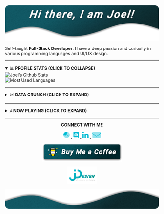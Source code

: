 [![JDesign](https://raw.githubusercontent.com/JDesignEra/JDesignEra/master/assets/headers/intro-header.png)](https://jdesignera.com)

Self-taught **Full-Stack Developer**. I have a deep passion and curiosity in various programming languages and UI/UX design.

*****

<details open>
 <summary>
  <b>📊 PROFILE STATS (CLICK TO COLLAPSE)</b>
 </summary>
 
 <img width="467px" align="left" alt="Joel's Github Stats" title="Joel's Github Stats" src="https://github-readme-stats.jdesignera.vercel.app/api?username=JDesignEra&title_color=00bcd4&text_color=fff&icon_color=00bcd4&bg_color=202020&show_icons=true&hide_border=true&hide=stars&count_private=true&include_all_commits=true" />
 
 <img width="367px" alt="Most Used Languages" title="Mose Used Languages" src="https://github-readme-stats.jdesignera.vercel.app/api/top-langs/?username=JDesignEra&title_color=00bcd4&text_color=fff&bg_color=202020&hide-border=true&layout=compact">
</details>

*****

<details>
 <summary>
  <b>📈 DATA CRUNCH (CLICK TO EXPAND)</b>
 </summary>
 
 <!--START_SECTION:waka-->
![Profile Views](http://img.shields.io/badge/Profile%20Views-433-blue)

![Lines of code](https://img.shields.io/badge/From%20Hello%20World%20I've%20written-1.6%20million%20Lines%20of%20code-blue)

**🐱 My GitHub Data** 

> 🏆 305 Contributions in year 2020
 > 
> 📦 Used 411.7 kB in GitHub's Storage 
 > 
> 💼 Opted to Hire
 > 
> 📜 15 Public Repositories 
 > 
> 🔑 3 Owned Private Repositories 

**I'm a night 🦉** 

```text
🌞 Morning    54 commits     ████░░░░░░░░░░░░░░░░░░░░░   18.24% 
🌆 Daytime    93 commits     ███████░░░░░░░░░░░░░░░░░░   31.42% 
🌃 Evening    34 commits     ██░░░░░░░░░░░░░░░░░░░░░░░   11.49% 
🌙 Night      115 commits    █████████░░░░░░░░░░░░░░░░   38.85%

```
📅 **I'm Most Productive on Saturdays** 

```text
Monday       31 commits     ██░░░░░░░░░░░░░░░░░░░░░░░   10.47% 
Tuesday      35 commits     ███░░░░░░░░░░░░░░░░░░░░░░   11.82% 
Wednesday    39 commits     ███░░░░░░░░░░░░░░░░░░░░░░   13.18% 
Thursday     18 commits     █░░░░░░░░░░░░░░░░░░░░░░░░   6.08% 
Friday       72 commits     ██████░░░░░░░░░░░░░░░░░░░   24.32% 
Saturday     81 commits     ██████░░░░░░░░░░░░░░░░░░░   27.36% 
Sunday       20 commits     █░░░░░░░░░░░░░░░░░░░░░░░░   6.76%

```


📊 **This week I spent my time on** 

```text
💬 Languages: 
Swift                    5 hrs 27 mins       ██████████████░░░░░░░░░░░   55.59% 
C                        2 hrs 39 mins       ██████░░░░░░░░░░░░░░░░░░░   27.02% 
Cocoa                    47 mins             ██░░░░░░░░░░░░░░░░░░░░░░░   8.07% 
CSS                      12 mins             ░░░░░░░░░░░░░░░░░░░░░░░░░   2.19% 
C#                       12 mins             ░░░░░░░░░░░░░░░░░░░░░░░░░   2.05%

🐱‍💻 Projects: 
T4_NewsApp               6 hrs 14 mins       ████████████████░░░░░░░░░   63.67% 
qmk_firmware             2 hrs 48 mins       ███████░░░░░░░░░░░░░░░░░░   28.65% 
MovieViewer_Basic_Student14 mins             ░░░░░░░░░░░░░░░░░░░░░░░░░   2.4% 
Unknown Project          12 mins             ░░░░░░░░░░░░░░░░░░░░░░░░░   2.19% 
tripsia                  12 mins             ░░░░░░░░░░░░░░░░░░░░░░░░░   2.05%

```

**Timeline**

![Chart not found](https://github.com/JDesignEra/JDesignEra/blob/master/charts/bar_graph.png) 


<!--END_SECTION:waka-->
</details>

*****

<details>
 <summary>
  <b>🎶 NOW PLAYING (CLICK TO EXPAND)</b>
 </summary>
 
 <p align="center">
  <a href="https://open.spotify.com/user/tgm.joel">
   <img alt="Spotify" src="https://spotify-github-profile.vercel.app/api/view?uid=tgm.joel&cover_image=true" />
  </a>
 </p>
</details>

*****

<p align="center">
  <b>CONNECT WITH ME</b>
  
  <p align="center">
    <a href="https://jdesignera.com">
      <img height="20px" alt="Website" src="https://raw.githubusercontent.com/JDesignEra/JDesignEra/master/assets/icons/globe-asia-duotone.svg" />
    </a>
    <a href="https://discordapp.com/users/156834654140235776">
     <img height="20px" alt="Discord" src="https://raw.githubusercontent.com/JDesignEra/JDesignEra/master/assets/icons/discord-brands.svg" />
    </a>
    <a href="https://www.linkedin.com/in/jdesignera">
      <img height="20px" alt="LinkedIn" src="https://raw.githubusercontent.com/JDesignEra/JDesignEra/master/assets/icons/linkedin-in-brands.svg" />
    </a>
    <a href="mailto:joel@jdesignera.com">
      <img height="20px" alt="Email" src="https://raw.githubusercontent.com/JDesignEra/JDesignEra/master/assets/icons/envelope-duotone.svg" />
    </a>
  </p>
  
  <p align="center">
   <a href="https://www.buymeacoffee.com/JDesignEra">
    <img alt="Buy Me A Coffee" src="https://raw.githubusercontent.com/JDesignEra/JDesignEra/master/assets/buttons/buy-me-a-coffee.png" />
   </a>
</p>


 <p align="center">
  <a href="https://jdesignera.com">
    <img width="100px" alt="JDesign" src="https://raw.githubusercontent.com/JDesignEra/JDesignEra/master/assets/logos/logo-full.png" />
  </a>
</p>

![JDesign](https://raw.githubusercontent.com/JDesignEra/JDesignEra/master/assets/headers/bottom-wave.png)
